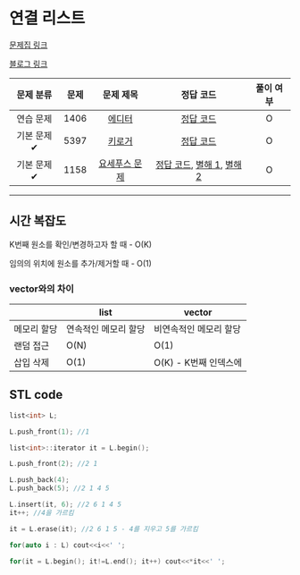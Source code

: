 # 연결 리스트

[문제집 링크](https://www.acmicpc.net/workbook/view/7308)

[블로그 링크](https://blog.encrypted.gg/932)

| 문제 분류 | 문제 | 문제 제목 | 정답 코드 | 풀이 여부 |
| :--: | :--: | :--: | :--: | :--: |
| 연습 문제 | 1406 | [에디터](https://www.acmicpc.net/problem/1406) | [정답 코드](../0x04/solutions/1406.cpp) | O |
| 기본 문제✔ | 5397 | [키로거](https://www.acmicpc.net/problem/5397) | [정답 코드](../0x04/solutions/5397.cpp) | O |
| 기본 문제✔ | 1158 | [요세푸스 문제](https://www.acmicpc.net/problem/1158) | [정답 코드](../0x04/solutions/1158.cpp), [별해 1](../0x04/solutions/1158_1.cpp), [별해 2](../0x04/solutions/1158_2.cpp) | O |

---

## 시간 복잡도

K번째 원소를 확인/변경하고자 할 때 - O(K)

임의의 위치에 원소를 추가/제거할 때 - O(1)

### vector와의 차이

|  | list | vector |
| --- | --- | --- |
| 메모리 할당 | 연속적인 메모리 할당 | 비연속적인 메모리 할당 |
| 랜덤 접근 | O(N) | O(1) |
| 삽입 삭제 | O(1) | O(K) - K번째 인덱스에 |

## STL code
```cpp
list<int> L;

L.push_front(1); //1

list<int>::iterator it = L.begin();

L.push_front(2); //2 1

L.push_back(4);
L.push_back(5); //2 1 4 5

L.insert(it, 6); //2 6 1 4 5
it++; //4을 가르킴

it = L.erase(it); //2 6 1 5 - 4를 지우고 5를 가르킴

for(auto i : L) cout<<i<<' ';

for(it = L.begin(); it!=L.end(); it++) cout<<*it<<' ';
```
